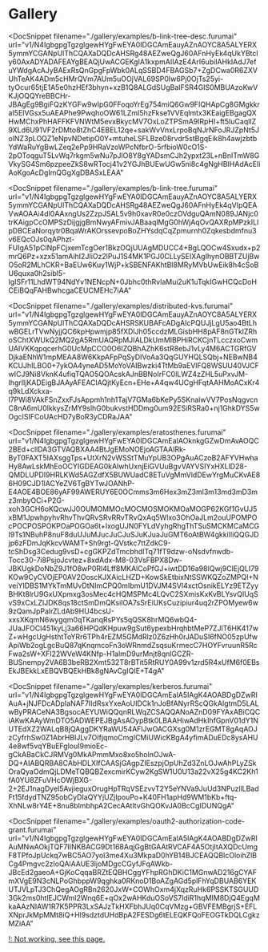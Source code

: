 # Gallery

<ClientOnly>
<DocSnippet
  filename="./gallery/examples/array-list.furumai"
  url="v1/N4IgbgpgTgzglgewHYgFwEYA0IDGCAmEauyAZnAOYC8A5ALYERX5ymk0DcAOkj2HPABGcADZwALgE8qACzj5CSbryQUoCAK4AHAAQBDKFD2SdwHjp1JGAbToGKcJFQAMmHVr0LH1dK50B3eXEZKgAOPxkIShlxMIBWAF1lCxx0ZJ0cACZ0nABmHIAWHLicgDYcgHYc0JyAThzfaxE9QQgRWgA6Lpo3GHF1AGsmGiskCBok8wz0NKnU7Ln0fMWixZLF8p4AXx4AWn2eVOUs4+WkHFXz9fPN86rDmp49g-P0a1iaPQnlfd3DzPetEE32ef3OuUBNBwIKQv0OBUh+BhcKukPGk1hLxwpUh7AxKJwFUhFGRWNCkJkpLBOFqkLgMNSzmOM2ZC1eZ1Sl1S11StwJM0hACsqYd0ACPgMRezISIpZzIXQ5eg4pCkEqcR8EDCQNg9Eg4HZxIgUKhQHocEbIGh+hoIFstkA"
></DocSnippet>

<DocSnippet
  filename="./gallery/examples/b-link-tree-desc.furumai"
  url="v1/N4IgbgpgTgzglgewHYgFwEYA0IDGCAmEauyAZnAOYC8A5ALYERX5ymmYCGANpUlThCQAXaDQDcAHSRg48AEZweQgJ60AFnHyEk4qUkYBtcly60AxADYADAFEAYgBEAQjUwACGEKgIA1kxpmAIIAzE4ArI6ubiIAHkIAdJ7efuYWdgAcAJyBAExRsQnGpgFpWbk0ALqSSBD4FBAGSb7+ZgDCwa0R6ZXVUhTeAK4ADm5cHMrQVm7AUm5uOOjVAL69SP0Iw6Pj0OjTs25yi-tyOcur65tjE1A5e0hzHEf3bhyn+xzB1Q8ALGdSUgBaIFSR4GIS0MBUAzoKwVKJjOQQYreBBCHr-JBAgEg9BgiFQzKYGFw9wIpG0FFoqoYrEg754miQ6Gw9FIQHApCg8GMgkkraI5EIVGsx5uAEAPhe9PwqhoOW61LZmI5hzFkse1VVEqlmtx3KEaigEBgagQXHwMChxPhHAFFKFVNWtM5evxBkycMV7OxLoZTPSmA9lRpHI+ft5IuCaqlIZ9XLd6U91VF2rDMto8tZhC4EBEL12qe+sakWvVnxLrpoBqNJrNFoJRJZpNt5JolNZ3pLOQZ1eNpvNDetipO0Y+mtuheLSFLBze08rvdr5stBgqEik8h4awjzbtbYdWaRuYgBwLZeq2ePp9HRaVzoWPcNfbrO-5rfbioW0cO1S-2pOToqguT5LvWq7rkgm5wNu7pJlO8Y8gYADsmCJh2ypxt23L+nBnITmW8GVkySG4Sm6pzpeeZkS8wRTocj41v2YGJhBUEwUGw5ni8c4gNgHBIHAdAcEIiAoKgoAcDgImQGgXgDBASxLEAA"
></DocSnippet>

<DocSnippet
  filename="./gallery/examples/b-link-tree.furumai"
  url="v1/N4IgbgpgTgzglgewHYgFwEYA0IDGCAmEauyAZnAOYC8A5ALYERX5ymmYCGANpUlThCQAXaDQDcAHSRg48AEZweQgJ60AFnHyEk4qVIpQEAVwAOAAi4dl0AAxngUs2ZzpJSAL5v9h0xavR0e0czOVdguQAmN089JANjc0trKAigpCcOMPSzDijgjgBmNwyAFmivJABaaqlMgG0hWjAqOvQAXRpMPzkILlpDBCEaNorqytr0BqaWrAKOrssevpoBoZHYsdqCqZpmurnh0Zqkesbdmfnu3v6EQcOJs0qAPhzt-FUIgA51pClNpFCjxemTcgOer1BkzOQjUUAgMDUCC4+BgLQOCw4Sxudx+p2mrQ6Pz+xzx51amAihI2JIiOz2lPuJ1S4MK1PGJ0CLLySEIXAgIhynOBBTZUjBwO5oR2MLhCKR+BaEUw6Kuy1WjP+kSBENFAKhtBl8MRyMVbUwEik8h4cSoBU6quxa0h2sibl5-IgISFr11LhdWT94NdYv1NENcpN+0Jbhc0thRvlaMui2uK1uTqkIGwHCQcDoHCEiBQqFAHBwhcgaCEUCMEHc7iAA"
></DocSnippet>

<DocSnippet
  filename="./gallery/examples/distributed-kvs.furumai"
  url="v1/N4IgbgpgTgzglgewHYgFwEYA0IDGCAmEauyAZnAOYC8A5ALYERX5ymmYCGANpUlThCQAXaDQDcAHSRSKUBAFcADgAIcPQUJjLgU5ao4BtLhwBGELrTVwNyjjQC6kpHpwmjp85fXDlJh05ccdzMLGisbHH8pAF8nGTklZRhoSChtXWUkQ2MQ2gA5RmUAQRpMJIALDkUmMIBPHiRCKCjnTLcczxoCwmUAIVKKqpqcerhG0UcMpCCO0O6IZQBhAZhK6stR8ebJ1vLy4M6ACTGRfGVDjkaENhW1mpMEAA8W6KkpAFpPqSyDIVoAa3QqGUYHQLSQbj+NEBwNB4KCUJhILBO0+7ykOA4yneAD5MoYoVAIBwzki4TtMb9aEVlFQ8WSUU40VJCFwICJ9Ni8VknK4ufiqTQAO5QOAcskAJnBBNoIrFC0lLWZ4zZHL5uPxvJM-IhgrlIjKADEigBJAAyAFEACIAQjtKyEcn+EHe+A4qw4UCgHFqtAAHMoACxKr4q9kLdXckxa-l7PWi8VAkFSnZxxFJsAppmh1nh1TajV7GMa6bKePy5SKnalwVV7PosNqgvcnC8nA6mU0IkkysZrMY9slhG0bukvstHDDmg0um92ESiRSRa0+nj1GhkDYS5wOgcISIFCoUAcHD7yBoR3yCDRaJAA"
></DocSnippet>

<DocSnippet
  filename="./gallery/examples/eratosthenes.furumai"
  url="v1/N4IgbgpgTgzglgewHYgFwEYA0IDGCAmEaIAOknkgGZwDmAvAOQC2BEd+cllDA3GTVAQBXAA4BtJgEMoNOEjoAGTAAIRk-ByT0FAXT5IAXsggTps+UtXrN2vWSStTMuYpUB3OPgAuACzoB2AFYVHwhaHy8AwLskMhEoOCYIGDEAG0kAIwhUxnjEiGVUuBgvVAYVSIYxHXLlD28-QMDLUPDI9HRLKWd5AGZdfX5BUWUadC8ETuVgMmVldDEwYrgMuCKvAE86H09CJD1lACYeZV6TgBYTwJOANhP-E4AOE4BOE86yAF99AWERUY6E0OCmms3m6Hex3mZ3ml3m13md3mD3mz3mbyOCi+P2G-xoh3GCH6oKQcwJJ0OUMOMMOcMOCMOSMOKMOaMOGP62KGf1GvUJ5xBM1JpwhpyhvRhvThvQRvSRvRRvTRvQxAq5Wlxo3OhOaJLm2ouUPOMPOcPOCPOSPOKPOaPOGOa6t+IxogUJN0FYLdVyhgRhgThTSuSMCKMCaMCGI9Ts1NBuhP8nuF8duUJuMJucJuCJuSJuKJuaJuGMT6oAtBW4gkkilIiQQGJDjp6zFDmJqKkcvWAMT+Sh9rgt-QVstkc7ttZdkC9-tcShDsg3Cedug9vsD+cgGKPZdTmcbhdITq71fT9dzw-oNsdvfnwdb-Tocc30-7i8PsjoJcvtez+8xdAdx-M8-03VsFBPX8Dw-JBKUgkDoNbZ9J1fO8wP0Rl4Lff8MKAlCoPfGJ+iwtDD16a98IQwj9ClEjQLI79KOw9CyCVOjEP0AV2OoscKJXAicLHZD+KowSkEtbixNtSSWKQZoZMPQI+NveiYIDBS1MYkTmMUvDtNImCPQ0mIbmU1DVJM4SVI4xctOsnikELYz9ETZyyBHKt8lrU9GxUXpmxg3osMec4cHQMSPMc4LQvC2SXmisKxKvBLYsvQIUqSvS9xCxLZIJDK8qs18ctSmDmQKsiIOA7sSrEiUKsCuzipiur4uq2rZPOMyew6w9zQamJpPalrZLdAb9HU4bcsU-xxsXKqmN6wygqm0qTKanqRsPYs5qQSK8hrMQ6wbQ4-JUaJFOCl451kyLj3a66HPQdKHpuw9gSut6ypexbHrqhbtMeP7ZJlT6HK417wZ+wHgcUgHsthtToYRr6TPh4rEZM5GMdRlz0Z6zHh0rJADuSI6fNO05zpUfwApiWb2ogLgcBuQ87qKnqmcoFn3oWRnmdZsqsuKrmecC7HOYFvruunR5RcFwa2sW+XFI22WVeW4KNfp-H1almD9urMnjt8qnlGCZR-BUSnempy2VA6B3beRB2Xmt532T8rBTit5RtRUY0A99v1zrd5R4xUfM6f0EBsEkJBEkkLxEBQVBQEkHBk8gNAvCgIQIE+T4gA"
></DocSnippet>

<DocSnippet
  filename="./gallery/examples/kerberos.furumai"
  url="v1/N4IgbgpgTgzglgewHYgFwEYA0IDGCAmEaIA5lAgK4AOABDgDZwRIAuA+jNJFDcADpIaNAF7IIdRsxYxeAoUIDCk1nJoBfANyrRScQGkAIgtmD5LALwByPRACeNA3BgsocAEYUWiQQqnRLWqZCSAQQANoAZnD09FYAxABiCQCiAKwKAAyWmDTO5ADWEPEJBgAsAOypBtk0LBAAHiwAdHkIhfGpnV01dY1NUTEdXZ2WALqB8jQAggDKYRaWU54AFlJwOACGXsg0M1zrEGMT8gAqAOJzCyfrhSw0Z1AbrHBIJLv7OIfjqmoCmgICMiUWicKBgA4yfimADuEDc8ysAHU4e8wf5vqYBuEFglouI9mioEc-gCkABaCkCJRMVg0MkAPmmMxo8xo5holnOJwA-DQ+AIABQRBA8CAbHDLXIfCAASjGAgpZIEszpjOpUhZd3ZnLOJwAhPLyZSkOraQyaOdmQjLDMeTQBQBZexcmirKCyw2KgSW1U0U13a22vX25g4KC2Kh1fA0YU8ZFuVHcOWjBXG-2+2EJ1nagDyel5AvjieguxOrugHpTRqVSEzvvT2Y5eYNVa9JuUd3NPuzllLBadFt15fdydTNZ95obCyDIaQYYjUZjIpouPo+K40FH1apHd9WM1bKb+ftq-XhNLw8rY4E+8nu8blmbhpA2CecAAtltvGhQOKvJA0BcCgIDUNQgA"
></DocSnippet>

<DocSnippet
  filename="./gallery/examples/oauth2-authorization-code-grant.furumai"
  url="v1/N4IgbgpgTgzglgewHYgFwEYA0IDGCAmEaIA5lAgK4AOABDgDZwRIAuMNwAOkjTQF7IINKBACG9Dt168AqjGgBtGAAtRVCAF4A5OtjItAXQDcUmgF8TPfoJpUckq7wBC5AO7yol3me4Xu3MkpaD0hYB14BJCEAQQBlcOloihZlBCg4Pmgvc2zIoQAlAAUE3ljoMDgcCGyfJFqAWkb-JBcEd2gaeoA+GjKoCqqaBRZtEQBHCggYFhpRGhDKiC1MGnwAD216gCYAFmXVgE9N3cNLPoGhbppW9qghka0RKnoD1BoAZgAGd5plFhYqDBUAB6YEKUTJVLpTJ3ChQegAOgRBn2620JxW+COWhOxm4jXqzRuHk6PSSKTSGUUD3Gk2ms0htlEJCWmI2Wnq6E+qOx2wAHKduOSoVS7ldiR1hqMIM8DjQ4EgqMkaAAzNIAW1R7K5PPR3LxSAJzTkHXFbhJUq0CqVMzg+GBVFEMBgrjS+EFLXNprJkMpMMt8iQ+Hl9sdztdUHdBpA2FESDg6tELEQKFQoFEOGTkDQLCgkzMZiAA"
></DocSnippet>
</ClientOnly>
<a v-if="false" href="https://araiichiro.github.io/furumai/docs">!: Not working, see this page.</a>
